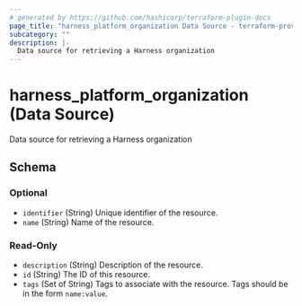 ```yaml
---
# generated by https://github.com/hashicorp/terraform-plugin-docs
page_title: "harness_platform_organization Data Source - terraform-provider-harness"
subcategory: ""
description: |-
  Data source for retrieving a Harness organization
---
```


# harness_platform_organization (Data Source)

Data source for retrieving a Harness organization



<!-- schema generated by tfplugindocs -->
## Schema

### Optional

- `identifier` (String) Unique identifier of the resource.
- `name` (String) Name of the resource.

### Read-Only

- `description` (String) Description of the resource.
- `id` (String) The ID of this resource.
- `tags` (Set of String) Tags to associate with the resource. Tags should be in the form `name:value`.


